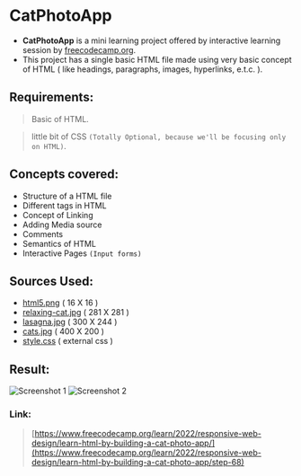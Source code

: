 # CatPhotoApp

- **CatPhotoApp** is a mini learning project offered by interactive learning session by [freecodecamp.org](https://www.freecodecamp.org/learn/).
- This project has a single basic HTML file made using very basic concept of HTML ( like headings, paragraphs, images, hyperlinks, e.t.c. ).

## Requirements: 

> Basic of HTML.

> little bit of CSS `(Totally Optional, because we'll be focusing only on HTML)`.

## Concepts covered:
 - Structure of a HTML file
 - Different tags in HTML
 - Concept of Linking
 - Adding Media source
 - Comments
 - Semantics of HTML
 - Interactive Pages `(Input forms)`

## Sources Used:
 - [html5.png](https://github.com/iamwatchdogs/FSWD_hands_on/blob/main/Front-end/HTML_CSS/Project/1.CatPhotoApp/src/html5.png) ( 16 X 16 )
 - [relaxing-cat.jpg](https://github.com/iamwatchdogs/FSWD_hands_on/blob/main/Front-end/HTML_CSS/Project/1.CatPhotoApp/src/relaxing-cat.jpg) ( 281 X 281 )
 - [lasagna.jpg](https://github.com/iamwatchdogs/FSWD_hands_on/blob/main/Front-end/HTML_CSS/Project/1.CatPhotoApp/src/lasagna.jpg) ( 300 X 244 )
 - [cats.jpg](https://github.com/iamwatchdogs/FSWD_hands_on/blob/main/Front-end/HTML_CSS/Project/1.CatPhotoApp/src/cats.jpg) ( 400 X 200 )
 - [style.css](https://github.com/iamwatchdogs/FSWD_hands_on/blob/main/Front-end/HTML_CSS/Project/1.CatPhotoApp/src/style.css) ( external css )

## Result:
![Screenshot 1](https://github.com/iamwatchdogs/FSWD_hands_on/tree/main/Front-end/HTML_CSS/Project/1.CatPhotoApp/output/1.png)
![Screenshot 2](https://github.com/iamwatchdogs/FSWD_hands_on/tree/main/Front-end/HTML_CSS/Project/1.CatPhotoApp/output/2.png)

### Link:
> [https://www.freecodecamp.org/learn/2022/responsive-web-design/learn-html-by-building-a-cat-photo-app/](https://www.freecodecamp.org/learn/2022/responsive-web-design/learn-html-by-building-a-cat-photo-app/step-68)
